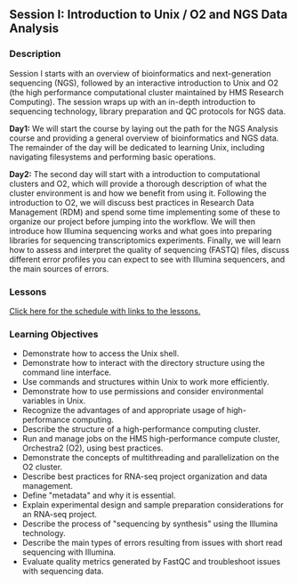 
## Session I: Introduction to Unix / O2 and NGS Data Analysis

### Description

Session I starts with an overview of bioinformatics and next-generation sequencing (NGS), followed by an interactive introduction to Unix and O2 (the high performance computational cluster maintained by HMS Research Computing). The session wraps up with an in-depth introduction to sequencing technology, library preparation and QC protocols for NGS data.

**Day1:** We will start the course by laying out the path for the NGS Analysis course and providing a general overview of bioinformatics and NGS data. The remainder of the day will be dedicated to learning Unix, including navigating filesystems and performing basic operations.

**Day2:** The second day will start with a introduction to computational clusters and O2, which will provide a thorough description of what the cluster environment is and how we benefit from using it. Following the introduction to O2, we will discuss best practices in Research Data Management (RDM) and spend some time implementing some of these to organize our project before jumping into the workflow. We will then introduce how Illumina sequencing works and what goes into preparing libraries for sequencing transcriptomics experiments. Finally, we will learn how to assess and interpret the quality of sequencing (FASTQ) files, discuss different error profiles you can expect to see with Illumina sequencers, and the main sources of errors.

### Lessons
[Click here for the schedule with links to the lessons.](https://hbctraining.github.io/In-depth-NGS-Data-Analysis-Course/sessionI/schedule/)

### Learning Objectives
* Demonstrate how to access the Unix shell.
* Demonstrate how to interact with the directory structure using the command line interface.
* Use commands and structures within Unix to work more efficiently.
* Demonstrate how to use permissions and consider environmental variables in Unix.
* Recognize the advantages of and appropriate usage of high-performance computing.
* Describe the structure of a high-performance computing cluster.
* Run and manage jobs on the HMS high-performance compute cluster, Orchestra2 (O2), using best practices.
* Demonstrate the concepts of multithreading and parallelization on the O2 cluster.
* Describe best practices for RNA-seq project organization and data management.
* Define "metadata" and why it is essential.
* Explain experimental design and sample preparation considerations for an RNA-seq project.
* Describe the process of "sequencing by synthesis" using the Illumina technology.
* Describe the main types of errors resulting from issues with short read sequencing with Illumina.
* Evaluate quality metrics generated by FastQC and troubleshoot issues with sequencing data.
